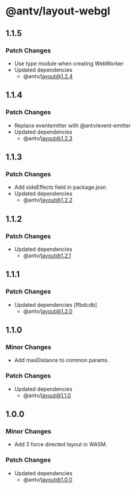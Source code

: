 # @antv/layout-webgl

## 1.1.5

### Patch Changes

- Use type module when creating WebWorker
- Updated dependencies
  - @antv/layout@1.2.4

## 1.1.4

### Patch Changes

- Replace eventemitter with @antv/event-emitter
- Updated dependencies
  - @antv/layout@1.2.3

## 1.1.3

### Patch Changes

- Add sideEffects field in package.json
- Updated dependencies
  - @antv/layout@1.2.2

## 1.1.2

### Patch Changes

- Updated dependencies
  - @antv/layout@1.2.1

## 1.1.1

### Patch Changes

- Updated dependencies [ffbdcdb]
  - @antv/layout@1.2.0

## 1.1.0

### Minor Changes

- Add maxDistance to common params.

### Patch Changes

- Updated dependencies
  - @antv/layout@1.1.0

## 1.0.0

### Minor Changes

- Add 3 force directed layout in WASM.

### Patch Changes

- Updated dependencies
  - @antv/layout@1.0.0
